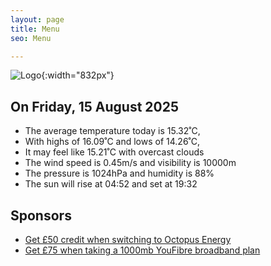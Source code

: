 ```yaml
---
layout: page
title: Menu
seo: Menu

---
```


![Logo](/images/logo.jpg){:width="832px"}

<!-- weather_marker starts -->
## On Friday, 15 August 2025

- The average temperature today is 15.32˚C,
- With highs of 16.09˚C and lows of 14.26˚C,
- It may feel like 15.21˚C with overcast clouds
- The wind speed is 0.45m/s and visibility is 10000m
- The pressure is 1024hPa and humidity is 88%
- The sun will rise at 04:52 and set at 19:32

<!-- weather_marker ends -->

## Sponsors

- [Get £50 credit when switching to Octopus Energy](https://bit.ly/3oD1nnS)
- [Get £75 when taking a 1000mb YouFibre broadband plan](https://aklam.io/91zWhU?)

